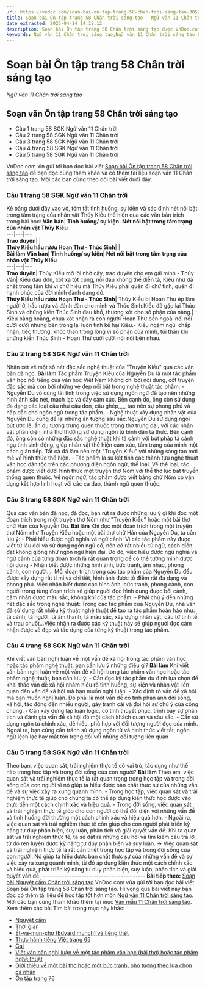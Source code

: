 ```yaml
---
url: https://vndoc.com/soan-bai-on-tap-trang-58-chan-troi-sang-tao-305269
title: Soạn bài Ôn tập trang 58 Chân trời sáng tạo - Ngữ văn 11 Chân trời sáng tạo - VnDoc.com
date_extracted: 2025-04-14 14:18:12
description: Soạn bài Ôn tập trang 58 Chân trời sáng tạo được VnDoc.com sưu tầm và xin gửi tới bạn đọc cùng tham khảo để có thêm tài liệu học Văn 11 Chân trời sáng tạo nhé.
keywords: Ngữ văn 11 Chân trời sáng tạo,Ngữ văn 11 Chân trời sáng tạo bài Ôn tập trang 58,Soạn văn 11 Chân trời sáng tạo,văn 11 Chân trời sáng tạo,soạn văn 11 Chân trời,ngữ văn 11 Chân trời,Soạn bài Ôn tập trang 58 Chân trời sáng tạo,Soạn bài Ôn tập trang 58,Soạn văn Ôn tập trang 58,Ôn tập trang 58
---
```


# Soạn bài Ôn tập trang 58 Chân trời sáng tạo
 _Ngữ văn 11 Chân trời sáng tạo_
## Soạn văn Ôn tập trang 58 Chân trời sáng tạo
  * Câu 1 trang 58 SGK Ngữ văn 11 Chân trời
  * Câu 2 trang 58 SGK Ngữ văn 11 Chân trời
  * Câu 3 trang 58 SGK Ngữ văn 11 Chân trời
  * Câu 4 trang 58 SGK Ngữ văn 11 Chân trời
  * Câu 5 trang 58 SGK Ngữ văn 11 Chân trời

VnDoc.com xin gửi tới bạn đọc bài viết [Soạn bài Ôn tập trang 58 Chân trời sáng tạo](<https://vndoc.com/soan-bai-on-tap-trang-58-chan-troi-sang-tao-305269>) để bạn đọc cùng tham khảo và có thêm tài liệu soạn văn 11 Chân trời sáng tạo. Mời các bạn cùng theo dõi bài viết dưới đây.
### Câu 1 trang 58 SGK Ngữ văn 11 Chân trời
Kẻ bảng dưới đây vào vở, tóm tắt tình huống, sự kiện và xác định nét nổi bật trong tâm trạng của nhân vật Thúy Kiều thể hiện qua các văn bản trích trong bài học:
**Văn bản**| **Tình huống/ sự kiện**| **Nét nổi bật trong tâm trạng của nhân vật Thúy Kiều**  
---|---|---  
**Trao duyên**| |   
**Thúy Kiều hầu rượu Hoạn Thư - Thúc Sinh**| |   
**Bài làm**
**Văn bản**| **Tình huống/ sự kiện**| **Nét nổi bật trong tâm trạng của nhân vật Thúy Kiều**  
---|---|---  
**Trao duyên**|  Thúy Kiều mở lời nhờ cậy, trao duyên cho em gái mình - Thúy Vân| Kiều đau đớn, xót xa tột cùng, nỗi đau không thể diễn tả, Kiều như đã chết trong tâm khi vì chữ hiếu mà Thúy Kiều phải quên đi chữ tình, quên đi hạnh phúc của đời mình đành dang dở.  
**Thúy Kiều hầu rượu Hoạn Thư - Thúc Sinh**|  Thúy Kiều bị Hoạn Thư ép làm người ở, hầu rượu và đánh đàn cho mình và Thúc Sinh.Kiều đã gặp lại Thúc Sinh và chứng kiến Thúc Sinh đau khổ, thương xót cho số phận của nàng.| \- Kiều bàng hoàng, chua xót nhận ra con người Hoạn Thư bên ngoài nói nói cười cười nhưng bên trong lại luôn tính kế hại Kiều.\- Kiều ngậm ngùi chấp nhận, tiếc thương, khóc than trong lòng vì số phận của mình, tủi thân khi chứng kiến Thúc Sinh - Hoạn Thư cười cười nói nói bên nhau.  
### Câu 2 trang 58 SGK Ngữ văn 11 Chân trời
Nhận xét về một số nét đặc sắc nghệ thuật của "Truyện Kiều" qua các văn bản đã học.
**Bài làm**
Tác phẩm Truyện Kiều của Nguyễn Du là một tác phẩm văn học nổi tiếng của văn học Việt Nam không chỉ bởi nội dung, cốt truyện đặc sắc mà còn bởi những vẻ đẹp nổi bật trong nghệ thuật tác phẩm:
\- Nguyễn Du vô cùng tài tình trong việc sử dụng ngôn ngữ để tạo nên những hình ảnh sắc nét, mạch lạc và đầy cảm xúc. Bên cạnh đó, ông còn sử dụng đa dạng các loại câu như câu đơn, câu ghép,,,,, tạo nên sự phong phú và hấp dẫn cho ngôn ngữ trong tác phẩm.
\- Nghệ thuật xây dựng nhân vật của Nguyễn Du cũng để lại những ấn tượng sâu sắc.Nguyễn Du sử dụng ngòi bút ước lệ, ẩn dụ tượng trưng quen thuộc trong thơ trung đại; với các nhân vật phản diện, nhà thơ thường sử dụng ngôn từ bình dân tả thực. Bên cạnh đó, ông còn có những đặc sắc nghệ thuật khi tả cảnh với bút pháp tả cảnh ngụ tình sinh động, giúp nhân vật thể hiện cảm xúc, tâm trạng của mình một cách gián tiếp. Tất cả đã làm nên một "Truyện Kiều" với những sáng tạo mới mẻ về hình thức thể hiện.
\- Tác phẩm là sự kết tinh các thành tựu nghệ thuật văn học dân tộc trên các phương diện ngôn ngữ, thể loại. Về thể loại, tác phẩm được viết dưới hình thức một truyện thơ Nôm với thể thơ lục bát truyền thống quen thuộc. Về ngôn ngữ, tác phẩm được viết bằng chữ Nôm có vận dụng kết hợp linh hoạt với các ca dao, thành ngữ quen thuộc.
### Câu 3 trang 58 SGK Ngữ văn 11 Chân trời
Qua các văn bản đã học, đã đọc, bạn rút ra được những lưu ý gì khi đọc một đoạn trích trong một truyện thơ Nôm như "Truyện Kiều" hoặc một bài thơ chữ Hán của Nguyễn Du.
**Bài làm**
Khi đọc một đoạn trích trong một truyện thơ Nôm như Truyện Kiều hoặc một bài thơ chữ Hán của Nguyễn Du, ta cần lưu ý:
\- Phải hiểu được ngữ nghĩa và ngữ cảnh: Vì các tác phẩm này được viết từ lâu đời và sử dụng ngôn ngữ cổ, nên có rất nhiều từ ngữ, cách diễn đạt không giống như ngôn ngữ hiện đại. Do đó, việc hiểu được ngữ nghĩa và ngữ cảnh của từng đoạn trích là rất quan trọng để có thể tường minh được nội dung
\- Nhận biết được những hình ảnh, bức tranh, âm nhạc, phong cảnh, con người...: Mỗi đoạn trích trong các tác phẩm của Nguyễn Du đều được xây dựng rất tỉ mỉ và chi tiết, hình ảnh được tô điểm rất đa dạng và phong phú. Việc nhận biết được các hình ảnh, bức tranh, phong cảnh, con người trong từng đoạn trích sẽ giúp người đọc hình dung được bối cảnh, cảm nhận được màu sắc, không khí của tác phẩm.
\- Phải chú ý đến những nét đặc sắc trong nghệ thuật: Trong các tác phẩm của Nguyễn Du, nhà văn đã sử dụng rất nhiều kỹ thuật nghệ thuật để tạo ra tác phẩm hoàn hảo như: tả cảnh, tả người, tả âm thanh, tả màu sắc, xây dựng nhân vật, câu từ tinh tế và trau chuốt...Việc nhận ra được các kỹ thuật này sẽ giúp người đọc cảm nhận được vẻ đẹp và tác dụng của từng kỹ thuật trong tác phẩm.
### Câu 4 trang 58 SGK Ngữ văn 11 Chân trời
Khi viết văn bản nghị luận về một vấn đề xã hội trong tác phẩm văn học hoặc tác phẩm nghệ thuật, bạn cần lưu ý những điều gì?
**Bài làm**
Khi viết văn bản nghị luận về một vấn đề xã hội trong tác phẩm văn học hoặc tác phẩm nghệ thuật, bạn cần lưu ý:
\- Cần đọc kỹ tác phẩm dự định lựa chọn để khai thác vấn đề xã hội nhằm hiểu rõ tình huống, sự kiện và nhân vật liên quan đến vấn đề xã hội mà bạn muốn nghị luận.
\- Xác định rõ vấn đề xã hội mà bạn muốn nghị luận. Đó phải là một vấn đề có tính phản ánh đời sống, xã hội, tác động đến nhiều người, gây tranh cãi và đòi hỏi sự chú ý của công chúng.
\- Cần xây dựng lập luận logic, có tính thuyết phục, trình bày sự phân tích và đánh giá vấn đề xã hội đó một cách khách quan và sâu sắc.
\- Cần sử dụng ngôn từ chính xác, dễ hiểu, phù hợp với đối tượng người đọc của mình. Ngoài ra, bạn cũng cần tránh sử dụng ngôn từ và hình thức viết tắt, ngôn ngữ lệch lạc hay mất tôn trọng đối với những đối tượng liên quan
### Câu 5 trang 58 SGK Ngữ văn 11 Chân trời
Theo bạn, việc quan sát, trải nghiệm thực tế có vai trò, tác dụng như thế nào trong học tập và trong đời sống của con người?
**Bài làm**
Theo em, việc quan sát và trải nghiệm thực tế là rất quan trọng trong học tập và trong đời sống của con người vì nó giúp ta hiểu được bản chất thực sự của những vấn đề và sự việc xảy ra xung quanh mình.
\- Trong học tập, việc quan sát và trải nghiệm thực tế giúp cho chúng ta có thể áp dụng kiến thức học được vào thực tiễn một cách chính xác và hiệu quả.
\- Trong đời sống, việc quan sát và trải nghiệm thực tế giúp cho con người có thể đối diện với những vấn đề và tình huống đời thường một cách chính xác và hiệu quả hơn.
\- Ngoài ra, việc quan sát và trải nghiệm thực tế còn giúp cho con người phát triển kỹ năng tư duy phản biện, suy luận, phân tích và giải quyết vấn đề. Khi ta quan sát và trải nghiệm thực tế, ta sẽ đặt ra những câu hỏi và tìm kiếm câu trả lời, từ đó rèn luyện được kỹ năng tư duy phản biện và suy luận.
→ Việc quan sát và trải nghiệm thực tế là rất cần thiết trong học tập và trong đời sống của con người. Nó giúp ta hiểu được bản chất thực sự của những vấn đề và sự việc xảy ra xung quanh mình, từ đó áp dụng kiến thức một cách chính xác và hiệu quả, phát triển kỹ năng tư duy phản biện, suy luận, phân tích và giải quyết vấn đề.
\------------------------------------------
**Bài tiếp theo:** [Soạn bài Nguyệt cầm Chân trời sáng tạo](<https://vndoc.com/soan-bai-nguyet-cam-chan-troi-sang-tao-305272>)
VnDoc.com vừa gửi tới bạn đọc bài viết Soạn bài Ôn tập trang 58 Chân trời sáng tạo. Hi vọng qua bài viết này bạn đọc có thêm tài liệu để học tập tốt hơn môn [Ngữ văn 11 Chân trời sáng tạo](<https://vndoc.com/ngu-van-11-chan-troi-sang-tao>). Mời các bạn cùng tham khảo thêm tại mục [Văn mẫu 11 Chân trời sáng tạo](<https://vndoc.com/van-mau-lop-11-chan-troi-sang-tao>).
Xem thêm các bài Tìm bài trong mục này khác:
  * [Nguyệt cầm](</soan-bai-nguyet-cam-chan-troi-sang-tao-305272>)
  * [Thời gian](</soan-bai-thoi-gian-chan-troi-sang-tao-305274>)
  * [Ét-va-mun-cho \(Edvard munch\) và tiếng thét](</soan-bai-et-va-mun-cho-edvard-munch-va-tieng-thet-chan-troi-sang-tao-305278>)
  * [Thực hành tiếng Việt trang 65](</soan-bai-thuc-hanh-tieng-viet-trang-65-chan-troi-sang-tao-305287>)
  * [Gai](</soan-bai-gai-chan-troi-sang-tao-305378>)
  * [Viết văn bản nghị luận về một tác phẩm văn học \(bài thơ\) hoặc tác phẩm nghệ thuật](</soan-bai-viet-van-ban-nghi-luan-ve-mot-tac-pham-van-hoc-hoac-tac-pham-nghe-thuat-chan-troi-sang-tao-305380>)
  * [Giới thiệu về một bài thơ hoặc một bức tranh, pho tượng theo lựa chọn cá nhân](</soan-bai-gioi-thieu-ve-mot-bai-tho-hoac-mot-buc-tranh-pho-tuong-theo-lua-chon-ca-nhan-chan-troi-sang-tao-305382>)
  * [Ôn tập trang 76](</soan-bai-on-tap-trang-76-chan-troi-sang-tao-305385>)

